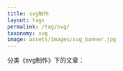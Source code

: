 ```yaml
---
title: svg制作
layout: tags
permalink: /tag/svg/
taxonomy: svg
image: assets/images/svg_banner.jpg
---
```


分类《svg制作》下的文章：